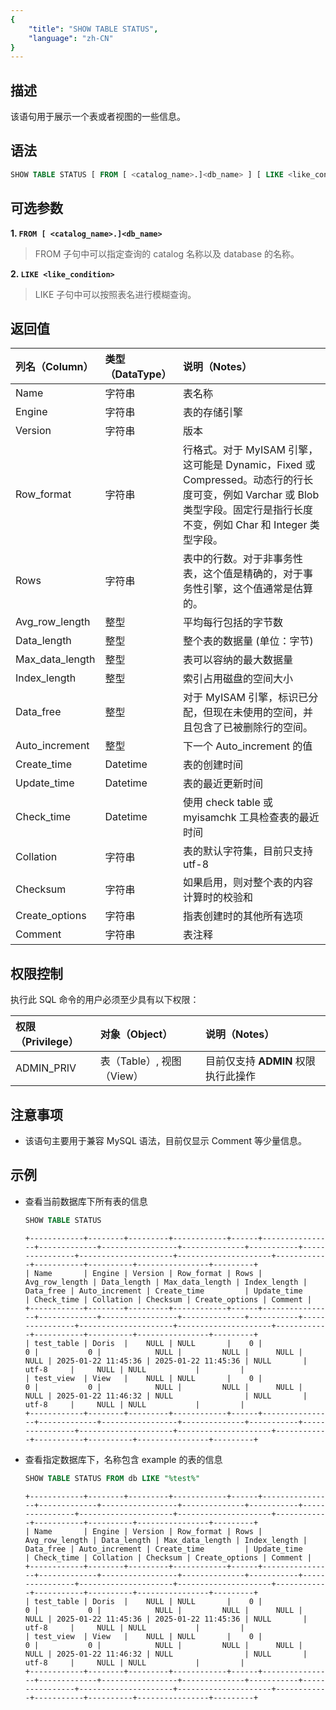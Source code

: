 ```yaml
---
{
    "title": "SHOW TABLE STATUS",
    "language": "zh-CN"
}
---
```


<!--
Licensed to the Apache Software Foundation (ASF) under one
or more contributor license agreements.  See the NOTICE file
distributed with this work for additional information
regarding copyright ownership.  The ASF licenses this file
to you under the Apache License, Version 2.0 (the
"License"); you may not use this file except in compliance
with the License.  You may obtain a copy of the License at

  http://www.apache.org/licenses/LICENSE-2.0

Unless required by applicable law or agreed to in writing,
software distributed under the License is distributed on an
"AS IS" BASIS, WITHOUT WARRANTIES OR CONDITIONS OF ANY
KIND, either express or implied.  See the License for the
specific language governing permissions and limitations
under the License.
-->

## 描述

该语句用于展示一个表或者视图的一些信息。

## 语法

```sql
SHOW TABLE STATUS [ FROM [ <catalog_name>.]<db_name> ] [ LIKE <like_condition> ]
```
## 可选参数

**1. `FROM [ <catalog_name>.]<db_name>`**
> FROM 子句中可以指定查询的 catalog 名称以及 database 的名称。

**2. `LIKE <like_condition>`**
> LIKE 子句中可以按照表名进行模糊查询。

## 返回值

| 列名（Column）           | 类型（DataType）  | 说明（Notes）                                                                                               |
|:---------------------|:--------------|:--------------------------------------------------------------------------------------------------------|
| Name                 | 字符串           | 表名称                                                                                                     |
| Engine               | 字符串           | 表的存储引擎                                                                                                  |
| Version              | 字符串           | 版本                                                                                                      |
| Row_format           | 字符串           | 行格式。对于 MyISAM 引擎，这可能是 Dynamic，Fixed 或 Compressed。动态行的行长度可变，例如 Varchar 或 Blob 类型字段。固定行是指行长度不变，例如 Char 和 Integer 类型字段。 |
| Rows                 | 字符串           | 表中的行数。对于非事务性表，这个值是精确的，对于事务性引擎，这个值通常是估算的。                                                                |
| Avg_row_length       | 整型            | 平均每行包括的字节数                                                                                              |
| Data_length          | 整型            | 整个表的数据量 (单位：字节)                                                                                          |
| Max_data_length      | 整型            | 表可以容纳的最大数据量                                                                                             |
| Index_length         | 整型            | 索引占用磁盘的空间大小                                                                                             |
| Data_free            | 整型            | 对于 MyISAM 引擎，标识已分配，但现在未使用的空间，并且包含了已被删除行的空间。                                                               |
| Auto_increment       | 整型            | 下一个 Auto_increment 的值                                                                                     |
| Create_time          | Datetime      | 表的创建时间                                                                                                  |
| Update_time          | Datetime      | 表的最近更新时间                                                                                                |
| Check_time           | Datetime      | 使用 check table 或 myisamchk 工具检查表的最近时间                                                                     |
| Collation            | 字符串           | 表的默认字符集，目前只支持 utf-8                                                                                     |
| Checksum             | 字符串           | 如果启用，则对整个表的内容计算时的校验和                                                                                    |
| Create_options       | 字符串           | 指表创建时的其他所有选项                                                                                            |
| Comment              | 字符串           | 表注释                                                                                                     |

## 权限控制

执行此 SQL 命令的用户必须至少具有以下权限：

| 权限（Privilege） | 对象（Object） | 说明（Notes）               |
|:--------------|:-----------|:------------------------|
| ADMIN_PRIV    | 表（Table）, 视图（View） | 目前仅支持 **ADMIN** 权限执行此操作 |

## 注意事项

- 该语句主要用于兼容 MySQL 语法，目前仅显示 Comment 等少量信息。

## 示例

- 查看当前数据库下所有表的信息

    ```sql
    SHOW TABLE STATUS
    ```
  
    ```text
    +------------+--------+---------+------------+------+----------------+-------------+-----------------+--------------+-----------+----------------+---------------------+---------------------+------------+-----------+----------+----------------+---------+
    | Name       | Engine | Version | Row_format | Rows | Avg_row_length | Data_length | Max_data_length | Index_length | Data_free | Auto_increment | Create_time         | Update_time         | Check_time | Collation | Checksum | Create_options | Comment |
    +------------+--------+---------+------------+------+----------------+-------------+-----------------+--------------+-----------+----------------+---------------------+---------------------+------------+-----------+----------+----------------+---------+
    | test_table | Doris  |    NULL | NULL       |    0 |              0 |           0 |            NULL |         NULL |      NULL |           NULL | 2025-01-22 11:45:36 | 2025-01-22 11:45:36 | NULL       | utf-8     |     NULL | NULL           |         |
    | test_view  | View   |    NULL | NULL       |    0 |              0 |           0 |            NULL |         NULL |      NULL |           NULL | 2025-01-22 11:46:32 | NULL                | NULL       | utf-8     |     NULL | NULL           |         |
    +------------+--------+---------+------------+------+----------------+-------------+-----------------+--------------+-----------+----------------+---------------------+---------------------+------------+-----------+----------+----------------+---------+
    ```

- 查看指定数据库下，名称包含 example 的表的信息

    ```sql
    SHOW TABLE STATUS FROM db LIKE "%test%"
    ```

    ```text
    +------------+--------+---------+------------+------+----------------+-------------+-----------------+--------------+-----------+----------------+---------------------+---------------------+------------+-----------+----------+----------------+---------+
    | Name       | Engine | Version | Row_format | Rows | Avg_row_length | Data_length | Max_data_length | Index_length | Data_free | Auto_increment | Create_time         | Update_time         | Check_time | Collation | Checksum | Create_options | Comment |
    +------------+--------+---------+------------+------+----------------+-------------+-----------------+--------------+-----------+----------------+---------------------+---------------------+------------+-----------+----------+----------------+---------+
    | test_table | Doris  |    NULL | NULL       |    0 |              0 |           0 |            NULL |         NULL |      NULL |           NULL | 2025-01-22 11:45:36 | 2025-01-22 11:45:36 | NULL       | utf-8     |     NULL | NULL           |         |
    | test_view  | View   |    NULL | NULL       |    0 |              0 |           0 |            NULL |         NULL |      NULL |           NULL | 2025-01-22 11:46:32 | NULL                | NULL       | utf-8     |     NULL | NULL           |         |
    +------------+--------+---------+------------+------+----------------+-------------+-----------------+--------------+-----------+----------------+---------------------+---------------------+------------+-----------+----------+----------------+---------+
    ```